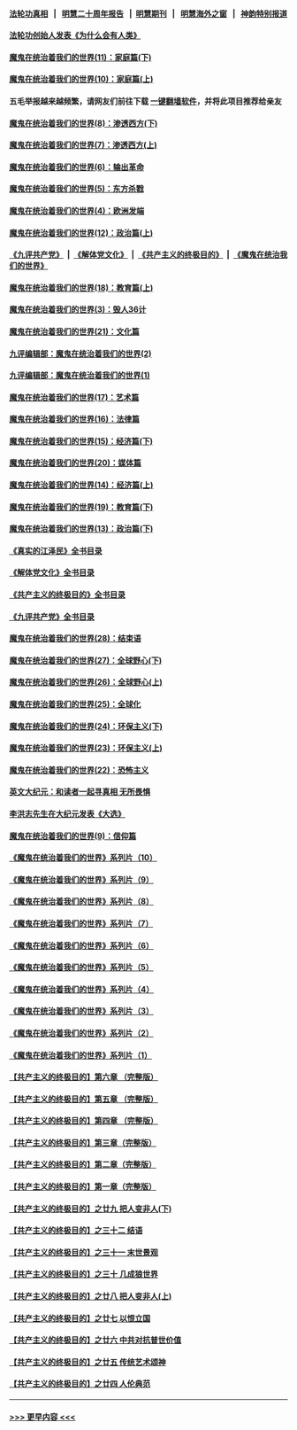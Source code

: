 #### [法轮功真相](https://github.com/gfw-breaker/truth/blob/master/README.md?t=0) &nbsp;&nbsp;|&nbsp;&nbsp; [明慧二十周年报告](https://github.com/gfw-breaker/mh-reports/blob/master/README.md?t=0) &nbsp;&nbsp;|&nbsp;&nbsp;[明慧期刊](https://github.com/gfw-breaker/mh-qikan) &nbsp;&nbsp;|&nbsp;&nbsp; [明慧海外之窗](https://github.com/gfw-breaker/mh-news/blob/master/README.md?t=0) &nbsp;&nbsp;|&nbsp;&nbsp; [神韵特别报道](https://github.com/gfw-breaker/mh-news/blob/master/shenyun.md?t=0)
#### [法轮功创始人发表《为什么会有人类》](../pages/nsc422/n13912117.md?t=03030643) 
#### [魔鬼在统治着我们的世界(11)：家庭篇(下)](../pages/nsc422/n10440961.md?t=03030643) 
#### [魔鬼在统治着我们的世界(10)：家庭篇(上)](../pages/nsc422/n10435448.md?t=03030643) 
#### 五毛举报越来越频繁，请网友们前往下载 [一键翻墙软件](https://github.com/gfw-breaker/ssr-accounts)，并将此项目推荐给亲友
#### [魔鬼在统治着我们的世界(8)：渗透西方(下)](../pages/nsc422/n10429603.md?t=03030643) 
#### [魔鬼在统治着我们的世界(7)：渗透西方(上)](../pages/nsc422/n10426013.md?t=03030643) 
#### [魔鬼在统治着我们的世界(6)：输出革命](../pages/nsc422/n10421536.md?t=03030643) 
#### [魔鬼在统治着我们的世界(5)：东方杀戮](../pages/nsc422/n10417707.md?t=03030643) 
#### [魔鬼在统治着我们的世界(4)：欧洲发端](../pages/nsc422/n10414890.md?t=03030643) 
#### [魔鬼在统治着我们的世界(12)：政治篇(上)](../pages/nsc422/n10444576.md?t=03030643) 
#### [《九评共产党》](https://github.com/begood0513/9ping.md/blob/master/README.md) &nbsp;|&nbsp; [《解体党文化》](../../../../jtdwh.md/blob/master/README.md)  &nbsp;|&nbsp; [《共产主义的终极目的》](../../../../gczydzjmd.md/blob/master/README.md) &nbsp;|&nbsp; [《魔鬼在统治我们的世界》](../../../../mgztzwmdsj.md/blob/master/README.md) 
#### [魔鬼在统治着我们的世界(18)：教育篇(上)](../pages/nsc422/n10526970.md?t=03030643) 
#### [魔鬼在统治着我们的世界(3)：毁人36计](../pages/nsc422/n10411583.md?t=03030643) 
#### [魔鬼在统治着我们的世界(21)：文化篇](../pages/nsc422/n10597706.md?t=03030643) 
#### [九评编辑部：魔鬼在统治着我们的世界(2)](../pages/nsc422/n10410036.md?t=03030643) 
#### [九评编辑部：魔鬼在统治着我们的世界(1)](../pages/nsc422/n10406825.md?t=03030643) 
#### [魔鬼在统治着我们的世界(17)：艺术篇](../pages/nsc422/n10499093.md?t=03030643) 
#### [魔鬼在统治着我们的世界(16)：法律篇](../pages/nsc422/n10485969.md?t=03030643) 
#### [魔鬼在统治着我们的世界(15)：经济篇(下)](../pages/nsc422/n10469975.md?t=03030643) 
#### [魔鬼在统治着我们的世界(20)：媒体篇](../pages/nsc422/n10586579.md?t=03030643) 
#### [魔鬼在统治着我们的世界(14)：经济篇(上)](../pages/nsc422/n10457370.md?t=03030643) 
#### [魔鬼在统治着我们的世界(19)：教育篇(下)](../pages/nsc422/n10564808.md?t=03030643) 
#### [魔鬼在统治着我们的世界(13)：政治篇(下)](../pages/nsc422/n10448270.md?t=03030643) 
#### [《真实的江泽民》全书目录](../pages/nsc422/n13721399.md?t=03030643) 
#### [《解体党文化》全书目录](../pages/nsc422/n13721157.md?t=03030643) 
#### [《共产主义的终极目的》全书目录](../pages/nsc422/n13721048.md?t=03030643) 
#### [《九评共产党》全书目录](../pages/nsc422/n13708085.md?t=03030643) 
#### [魔鬼在统治着我们的世界(28)：结束语](../pages/nsc422/n10936246.md?t=03030643) 
#### [魔鬼在统治着我们的世界(27)：全球野心(下)](../pages/nsc422/n10928319.md?t=03030643) 
#### [魔鬼在统治着我们的世界(26)：全球野心(上)](../pages/nsc422/n10900318.md?t=03030643) 
#### [魔鬼在统治着我们的世界(25)：全球化](../pages/nsc422/n10788205.md?t=03030643) 
#### [魔鬼在统治着我们的世界(24)：环保主义(下)](../pages/nsc422/n10695307.md?t=03030643) 
#### [魔鬼在统治着我们的世界(23)：环保主义(上)](../pages/nsc422/n10688613.md?t=03030643) 
#### [魔鬼在统治着我们的世界(22)：恐怖主义](../pages/nsc422/n10614727.md?t=03030643) 
#### [英文大纪元：和读者一起寻真相 无所畏惧](../pages/nsc422/n12542027.md?t=03030643) 
#### [李洪志先生在大纪元发表《大选》](../pages/nsc422/n12534746.md?t=03030643) 
#### [魔鬼在统治着我们的世界(9)：信仰篇](../pages/nsc422/n10432159.md?t=03030643) 
#### [《魔鬼在统治着我们的世界》系列片（10）](../pages/nsc422/n12292670.md?t=03030643) 
#### [《魔鬼在统治着我们的世界》系列片（9）](../pages/nsc422/n12290859.md?t=03030643) 
#### [《魔鬼在统治着我们的世界》系列片（8）](../pages/nsc422/n12287445.md?t=03030643) 
#### [《魔鬼在统治着我们的世界》系列片（7）](../pages/nsc422/n12283425.md?t=03030643) 
#### [《魔鬼在统治着我们的世界》系列片（6）](../pages/nsc422/n12282314.md?t=03030643) 
#### [《魔鬼在统治着我们的世界》系列片（5）](../pages/nsc422/n12281419.md?t=03030643) 
#### [《魔鬼在统治着我们的世界》系列片（4）](../pages/nsc422/n12274024.md?t=03030643) 
#### [《魔鬼在统治着我们的世界》系列片（3）](../pages/nsc422/n12271322.md?t=03030643) 
#### [《魔鬼在统治着我们的世界》系列片（2）](../pages/nsc422/n12269049.md?t=03030643) 
#### [《魔鬼在统治着我们的世界》系列片（1）](../pages/nsc422/n12267575.md?t=03030643) 
#### [【共产主义的终极目的】第六章 （完整版）](../pages/nsc422/n11428913.md?t=03030643) 
#### [【共产主义的终极目的】第五章 （完整版）](../pages/nsc422/n11428912.md?t=03030643) 
#### [【共产主义的终极目的】第四章 （完整版）](../pages/nsc422/n11428907.md?t=03030643) 
#### [【共产主义的终极目的】第三章（完整版）](../pages/nsc422/n11428848.md?t=03030643) 
#### [【共产主义的终极目的】第二章（完整版）](../pages/nsc422/n11428831.md?t=03030643) 
#### [【共产主义的终极目的】第一章（完整版）](../pages/nsc422/n11417651.md?t=03030643) 
#### [【共产主义的终极目的】之廿九 把人变非人(下)](../pages/nsc422/n11344140.md?t=03030643) 
#### [【共产主义的终极目的】之三十二 结语](../pages/nsc422/n11360535.md?t=03030643) 
#### [【共产主义的终极目的】之三十一 末世景观](../pages/nsc422/n11351129.md?t=03030643) 
#### [【共产主义的终极目的】之三十 几成狼世界](../pages/nsc422/n11348280.md?t=03030643) 
#### [【共产主义的终极目的】之廿八 把人变非人(上)](../pages/nsc422/n11340492.md?t=03030643) 
#### [【共产主义的终极目的】之廿七 以恨立国](../pages/nsc422/n11336944.md?t=03030643) 
#### [【共产主义的终极目的】之廿六 中共对抗普世价值](../pages/nsc422/n11324785.md?t=03030643) 
#### [【共产主义的终极目的】之廿五 传统艺术颂神](../pages/nsc422/n11296396.md?t=03030643) 
#### [【共产主义的终极目的】之廿四 人伦典范](../pages/nsc422/n11296397.md?t=03030643) 

----
#### [ >>> 更早内容 <<< ](../indexes/nsc422-earlier.md)
